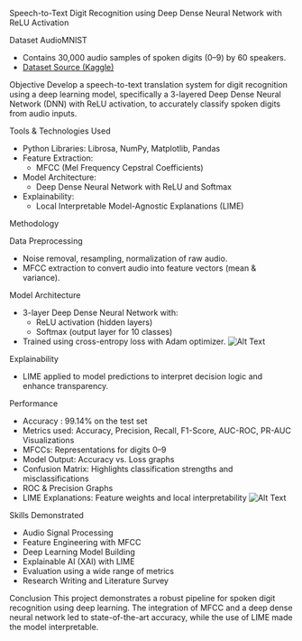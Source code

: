 Speech-to-Text Digit Recognition using Deep Dense Neural Network with ReLU Activation

Dataset
AudioMNIST 
- Contains 30,000 audio samples of spoken digits (0–9) by 60 speakers.  
- [Dataset Source (Kaggle)](https://www.kaggle.com/datasets/sripaadsrinivasan/audio-mnist)

Objective
Develop a speech-to-text translation system for digit recognition using a deep learning model, 
specifically a 3-layered Deep Dense Neural Network (DNN) with ReLU activation, 
to accurately classify spoken digits from audio inputs.

Tools & Technologies Used
- Python Libraries: Librosa, NumPy, Matplotlib, Pandas
- Feature Extraction:  
  - MFCC (Mel Frequency Cepstral Coefficients)
- Model Architecture:  
  - Deep Dense Neural Network with ReLU and Softmax
- Explainability:  
  - Local Interpretable Model-Agnostic Explanations (LIME)

Methodology

Data Preprocessing
- Noise removal, resampling, normalization of raw audio.
- MFCC extraction to convert audio into feature vectors (mean & variance).

Model Architecture
- 3-layer Deep Dense Neural Network with:
  - ReLU activation (hidden layers)
  - Softmax (output layer for 10 classes)
- Trained using cross-entropy loss with Adam optimizer.
![Alt Text]('/model_architecture.png')

Explainability
- LIME applied to model predictions to interpret decision logic and enhance transparency.

Performance
- Accuracy : 99.14% on the test set
- Metrics used: Accuracy, Precision, Recall, F1-Score, AUC-ROC, PR-AUC
Visualizations
- MFCCs: Representations for digits 0–9
- Model Output: Accuracy vs. Loss graphs
- Confusion Matrix: Highlights classification strengths and misclassifications
- ROC & Precision Graphs
- LIME Explanations: Feature weights and local interpretability
![Alt Text]('/lime_img.png')


Skills Demonstrated
- Audio Signal Processing  
- Feature Engineering with MFCC  
- Deep Learning Model Building  
- Explainable AI (XAI) with LIME  
- Evaluation using a wide range of metrics  
- Research Writing and Literature Survey


Conclusion
This project demonstrates a robust pipeline for spoken digit recognition using deep learning. 
The integration of MFCC and a deep dense neural network led to state-of-the-art accuracy, 
while the use of LIME made the model interpretable. 


